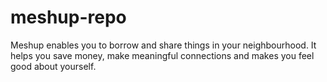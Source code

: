 # meshup-repo
Meshup enables you to borrow and share things in your neighbourhood. It helps you save money, make meaningful connections and makes you feel good about yourself.
